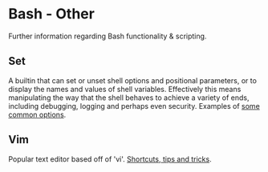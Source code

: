 # Bash - Other

Further information regarding Bash functionality & scripting. 

## Set

A builtin that can set or unset shell options and positional parameters, or to display the names and values of shell variables. Effectively this means manipulating the way that the shell behaves to achieve a variety of ends, including debugging, logging and perhaps even security. Examples of [some common options](set.sh).

## Vim

Popular text editor based off of 'vi'. [Shortcuts, tips and tricks](vim.MD).